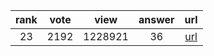 
| rank | vote | view | answer | url |
|:-:|:-:|:-:|:-:|:-:|
|23|2192|1228921|36| [url](http://stackoverflow.com/questions/952914/making-a-flat-list-out-of-list-of-lists-in-python) |

